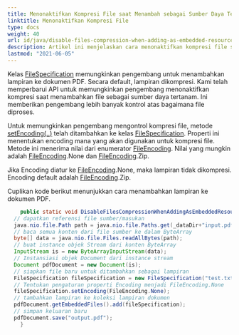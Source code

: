 ```yaml
---
title: Menonaktifkan Kompresi File saat Menambah sebagai Sumber Daya Tertanam
linktitle: Menonaktifkan Kompresi File
type: docs
weight: 40
url: id/java/disable-files-compression-when-adding-as-embedded-resources/
description: Artikel ini menjelaskan cara menonaktifkan kompresi file saat Menambah sebagai Sumber Daya Tertanam
lastmod: "2021-06-05"
---
```


Kelas [FileSpecification](https://reference.aspose.com/pdf/java/com.aspose.pdf/FileSpecification) memungkinkan pengembang untuk menambahkan lampiran ke dokumen PDF. Secara default, lampiran dikompresi. Kami telah memperbarui API untuk memungkinkan pengembang menonaktifkan kompresi saat menambahkan file sebagai sumber daya tertanam. Ini memberikan pengembang lebih banyak kontrol atas bagaimana file diproses.

Untuk memungkinkan pengembang mengontrol kompresi file, metode [setEncoding(..)](https://reference.aspose.com/pdf/java/com.aspose.pdf/FileSpecification#setEncoding-int-) telah ditambahkan ke kelas [FileSpecification](https://reference.aspose.com/pdf/java/com.aspose.pdf/FileSpecification).
 Properti ini menentukan encoding mana yang akan digunakan untuk kompresi file. Metode ini menerima nilai dari enumerator [FileEncoding](https://reference.aspose.com/pdf/java/com.aspose.pdf/FileEncoding). Nilai yang mungkin adalah [FileEncoding](https://reference.aspose.com/pdf/java/com.aspose.pdf/FileEncoding).None dan [FileEncoding](https://reference.aspose.com/pdf/java/com.aspose.pdf/FileEncoding).Zip.

Jika Encoding diatur ke [FileEncoding](https://reference.aspose.com/pdf/java/com.aspose.pdf/FileEncoding).None, maka lampiran tidak dikompresi. Encoding default adalah [FileEncoding](https://reference.aspose.com/pdf/java/com.aspose.pdf/FileEncoding).Zip.

Cuplikan kode berikut menunjukkan cara menambahkan lampiran ke dokumen PDF.

```java
    public static void DisableFilesCompressionWhenAddingAsEmbeddedResources() throws IOException{
  // dapatkan referensi file sumber/masukan
  java.nio.file.Path path = java.nio.file.Paths.get(_dataDir+"input.pdf");
  // baca semua konten dari file sumber ke dalam ByteArray
  byte[] data = java.nio.file.Files.readAllBytes(path);
  // buat instance objek Stream dari konten ByteArray
  InputStream is = new ByteArrayInputStream(data);
  // Instansiasi objek Document dari instance stream
  Document pdfDocument = new Document(is);
  // siapkan file baru untuk ditambahkan sebagai lampiran
  FileSpecification fileSpecification = new FileSpecification("test.txt", "Sample text file");
  // Tentukan pengaturan properti Encoding menjadi FileEncoding.None
  fileSpecification.setEncoding(FileEncoding.None);
  // tambahkan lampiran ke koleksi lampiran dokumen
  pdfDocument.getEmbeddedFiles().add(fileSpecification);
  // simpan keluaran baru
  pdfDocument.save("output.pdf");
    }
```